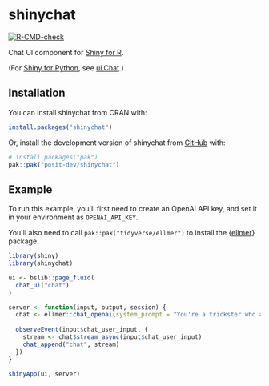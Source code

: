 # shinychat

<!-- badges: start -->
[![R-CMD-check](https://github.com/posit-dev/shinychat/actions/workflows/R-CMD-check.yaml/badge.svg)](https://github.com/posit-dev/shinychat/actions/workflows/R-CMD-check.yaml)
<!-- badges: end -->

Chat UI component for [Shiny for R](https://shiny.posit.co/).

(For [Shiny for Python](https://shiny.posit.co/py/), see [ui.Chat](https://shiny.posit.co/py/components/display-messages/chat/).)

## Installation

You can install shinychat from CRAN with:

``` r
install.packages("shinychat")
```

Or, install the development version of shinychat from [GitHub](https://github.com/) with:

``` r
# install.packages("pak")
pak::pak("posit-dev/shinychat")
```

## Example

To run this example, you'll first need to create an OpenAI API key, and set it in your environment as `OPENAI_API_KEY`.

You'll also need to call `pak::pak("tidyverse/ellmer")` to install the {[ellmer](https://ellmer.tidyverse.org/)} package.

```r
library(shiny)
library(shinychat)

ui <- bslib::page_fluid(
  chat_ui("chat")
)

server <- function(input, output, session) {
  chat <- ellmer::chat_openai(system_prompt = "You're a trickster who answers in riddles")
  
  observeEvent(input$chat_user_input, {
    stream <- chat$stream_async(input$chat_user_input)
    chat_append("chat", stream)
  })
}

shinyApp(ui, server)
```
